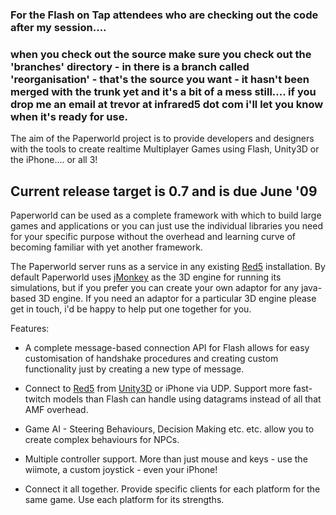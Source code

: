### For the Flash on Tap attendees who are checking out the code after my session.... ###

### when you check out the source make sure you check out the 'branches' directory - in there is a branch called 'reorganisation' - that's the source you want - it hasn't been merged with the trunk yet and it's a bit of a mess still.... if you drop me an email at trevor at infrared5 dot com i'll let you know when it's ready for use. ###

The aim of the Paperworld project is to provide developers and designers with the tools to create realtime Multiplayer Games using Flash, Unity3D or the iPhone.... or all 3!

## Current release target is 0.7 and is due June '09 ##

Paperworld can be used as a complete framework with which to build large games and applications or you can just use the individual libraries you need for your specific purpose without the overhead and learning curve of becoming familiar with yet another framework.

The Paperworld server runs as a service in any existing [Red5](http://code.google.com/p/red5) installation. By default Paperworld uses [jMonkey](http://www.jmonkeyengine.com/) as the 3D engine for running its simulations, but if you prefer you can create your own adaptor for any java-based 3D engine. If you need an adaptor for a particular 3D engine please get in touch, i'd be happy to help put one together for you.

Features:

  * A complete message-based connection API for Flash allows for easy customisation of handshake procedures and creating custom functionality just by creating a new type of message.

  * Connect to [Red5](http://code.google.com/p/red5) from [Unity3D](http://unity3d.com/) or iPhone via UDP. Support more fast-twitch models than Flash can handle using datagrams instead of all that AMF overhead.

  * Game AI - Steering Behaviours, Decision Making etc. etc. allow you to create complex behaviours for NPCs.

  * Multiple controller support. More than just mouse and keys - use the wiimote, a custom joystick - even your iPhone!

  * Connect it all together. Provide specific clients for each platform for the same game. Use each platform for its strengths.

